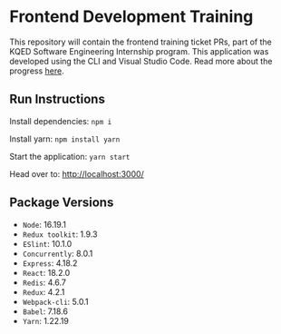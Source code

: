 # Frontend Development Training

This repository will contain the frontend training ticket PRs, part of the KQED Software Engineering Internship program. This
application was developed using the CLI and Visual Studio Code. Read more about the progress [here](/progress.md).

## Run Instructions
Install dependencies: ```npm i```

Install yarn: ```npm install yarn```

Start the application: ```yarn start```

Head over to: [http://localhost:3000/](http://localhost:3000/)

## Package Versions
- `Node`: 16.19.1
- `Redux toolkit`: 1.9.3
- `ESlint`: 10.1.0
- `Concurrently`: 8.0.1
- `Express`: 4.18.2
- `React`: 18.2.0
- `Redis`: 4.6.7
- `Redux`: 4.2.1
- `Webpack-cli`: 5.0.1
- `Babel`: 7.18.6
- `Yarn`: 1.22.19

